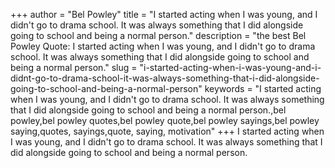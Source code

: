 +++
author = "Bel Powley"
title = "I started acting when I was young, and I didn't go to drama school. It was always something that I did alongside going to school and being a normal person."
description = "the best Bel Powley Quote: I started acting when I was young, and I didn't go to drama school. It was always something that I did alongside going to school and being a normal person."
slug = "i-started-acting-when-i-was-young-and-i-didnt-go-to-drama-school-it-was-always-something-that-i-did-alongside-going-to-school-and-being-a-normal-person"
keywords = "I started acting when I was young, and I didn't go to drama school. It was always something that I did alongside going to school and being a normal person.,bel powley,bel powley quotes,bel powley quote,bel powley sayings,bel powley saying,quotes, sayings,quote, saying, motivation"
+++
I started acting when I was young, and I didn't go to drama school. It was always something that I did alongside going to school and being a normal person.
